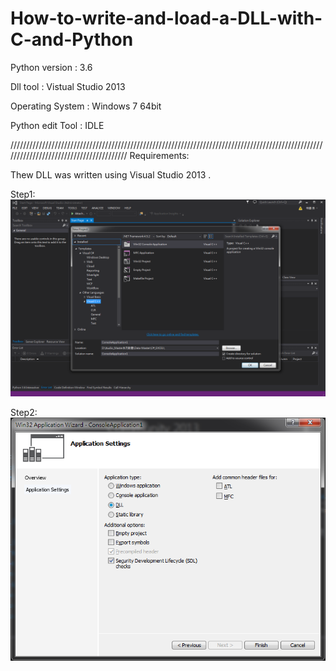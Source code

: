 # How-to-write-and-load-a-DLL-with-C-and-Python

Python version : 3.6

Dll tool : Vistual Studio 2013

Operating System : Windows 7 64bit

Python edit Tool : IDLE

////////////////////////////////////////////////////////////////////////////////////////////////////////////////////////////////////////
Requirements:

Thew DLL was written using Visual Studio 2013 .

Step1:
![image](https://github.com/Ming-Shu/How-to-write-and-load-a-DLL-with-C-and-Python/blob/master/VC-1.PNG)


Step2:
![image](https://github.com/Ming-Shu/How-to-write-and-load-a-DLL-with-C-and-Python/blob/master/VC-2.PNG)

